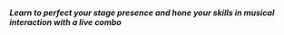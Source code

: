 ##### Learn to perfect your stage presence and hone your skills in musical interaction with a live combo